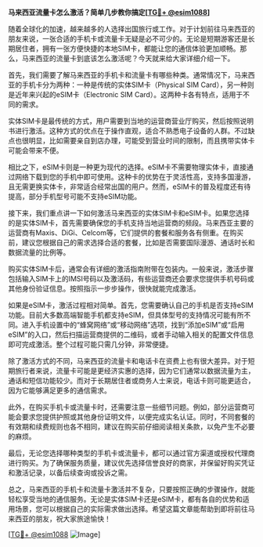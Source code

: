 **马来西亚流量卡怎么激活？简单几步教你搞定[[TG💪+ @esim1088](https://t.me/s/esim1088)]**

随着全球化的加速，越来越多的人选择出国旅行或工作。对于计划前往马来西亚的朋友来说，一张合适的手机卡或流量卡无疑是必不可少的。无论是短期游客还是长期居住者，拥有一张方便快捷的本地SIM卡，都能让您的通信体验更加顺畅。那么，马来西亚的流量卡到底该怎么激活呢？今天就来给大家详细介绍一下。

首先，我们需要了解马来西亚的手机卡和流量卡有哪些种类。通常情况下，马来西亚的手机卡分为两种：一种是传统的实体SIM卡（Physical SIM Card），另一种则是近年来兴起的eSIM卡（Electronic SIM Card）。这两种卡各有特点，适用于不同的需求。

实体SIM卡是最传统的方式，用户需要到当地的运营商营业厅购买，然后按照说明书进行激活。这种方式的优点在于操作直观，适合不熟悉电子设备的人群。不过缺点也很明显，比如需要亲自到店办理，可能受到营业时间的限制，而且携带实体卡可能会带来不便。

相比之下，eSIM卡则是一种更为现代的选择。eSIM卡不需要物理实体卡，直接通过网络下载到您的手机中即可使用。这种卡的优势在于灵活性高，支持多国漫游，且无需更换实体卡，非常适合经常出国的用户。然而，eSIM卡的普及程度还有待提高，部分手机型号可能不支持eSIM功能。

接下来，我们重点讲一下如何激活马来西亚的实体SIM卡和eSIM卡。如果您选择的是实体SIM卡，首先需要确保您的手机支持当地运营商的频段。马来西亚主要的运营商有Maxis、DiGi、Celcom等，它们提供的套餐和服务各有侧重。在购买前，建议您根据自己的需求选择合适的套餐，比如是否需要国际漫游、通话时长和数据流量的比例等。

购买实体SIM卡后，通常会有详细的激活指南附带在包装内。一般来说，激活步骤包括输入SIM卡上的IMSI号码以及激活码，有些运营商还会要求您提供手机号码或其他身份验证信息。按照指示一步步操作，很快就能完成激活。

如果是eSIM卡，激活过程相对简单。首先，您需要确认自己的手机是否支持eSIM功能。目前大多数高端智能手机都支持eSIM，但具体型号的支持情况可能有所不同。进入手机设置中的“蜂窝网络”或“移动网络”选项，找到“添加eSIM”或“启用eSIM”的入口，然后扫描运营商提供的二维码，或者手动输入相关的配置文件信息即可完成激活。整个过程可能只需几分钟，非常便捷。

除了激活方式的不同，马来西亚的流量卡和电话卡在资费上也有很大差异。对于短期旅行者来说，流量卡可能是更经济实惠的选择，因为它们通常以数据流量为主，通话和短信功能较少。而对于长期居住者或商务人士来说，电话卡则可能更适合，因为它能够满足更多的通信需求。

此外，在购买手机卡或流量卡时，还需要注意一些细节问题。例如，部分运营商可能会要求您提供护照或其他身份证明文件，以便完成实名认证。同时，不同套餐的有效期和续费规则也各不相同，建议在购买前仔细阅读相关条款，以免产生不必要的麻烦。

最后，无论您选择哪种类型的手机卡或流量卡，都可以通过官方渠道或授权代理商进行购买。为了确保服务质量，建议优先选择信誉良好的商家，并保留好购买凭证和激活记录，以备后续查询或投诉之需。

总之，马来西亚的手机卡和流量卡激活并不复杂，只要按照正确的步骤操作，就能轻松享受当地的通信服务。无论是实体SIM卡还是eSIM卡，都有各自的优势和适用场景，您可以根据自己的实际需求做出选择。希望这篇文章能帮助到即将前往马来西亚的朋友，祝大家旅途愉快！

[[TG💪+ @esim1088](https://t.me/s/esim1088) ![Image](https://i.postimg.cc/4NQfJmqS/Snipaste-2025-05-13-00-14-12.png)]